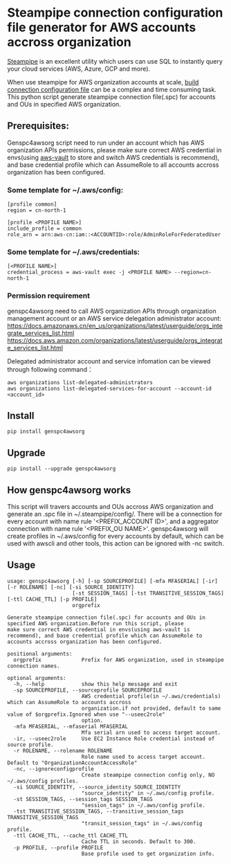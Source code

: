 # Steampipe connection configuration file generator for AWS accounts accross organization

[Steampipe](https://github.com/turbot/steampipe) is an excellent utility which users can use SQL to instantly query your cloud services (AWS, Azure, GCP and more).

When use steampipe for AWS organization accounts at scale, [build connection configuration file](https://steampipe.io/docs/managing/connections) can be a complex and time consuming task. This python script generate steampipe connection file(.spc) for accounts and OUs in specified AWS organization.

## Prerequisites:
Genspc4awsorg script need to run under an account which has AWS organization APIs permissions, please make sure correct AWS credential in envs(using [aws-vault](https://github.com/99designs/aws-vault) to store and switch AWS credentials is recommend), and base credential profile which can AssumeRole to all accounts accross organization has been configured.

### Some template for ~/.aws/config:
```
[profile common]
region = cn-north-1

[profile <PROFILE NAME>]
include_profile = common
role_arn = arn:aws-cn:iam::<ACCOUNTID>:role/AdminRoleForFederatedUser
```

### Some template for ~/.aws/credentials:
```
[<PROFILE NAME>]
credential_process = aws-vault exec -j <PROFILE NAME> --region=cn-north-1
```

### Permission requirement
genspc4awsorg need to call AWS organization APIs through organization management account or an AWS service delegation administrator account: 
https://docs.amazonaws.cn/en_us/organizations/latest/userguide/orgs_integrate_services_list.html
https://docs.aws.amazon.com/organizations/latest/userguide/orgs_integrate_services_list.html

Delegated administrator account and service infomation can be viewed through following command：
```
aws organizations list-delegated-administrators
aws organizations list-delegated-services-for-account --account-id <account_id>
```

## Install
```
pip install genspc4awsorg
```

## Upgrade
```
pip install --upgrade genspc4awsorg
```

## How genspc4awsorg works
This script will travers accounts and OUs accross AWS organization and generate an .spc file in ~/.steampipe/config/.
There will be a connection for every account with name rule '<PREFIX_ACCOUNT ID>', and a aggregator connection with name rule '<PREFIX_OU NAME>'.
genspc4awsorg will create profiles in ~/.aws/config for every accounts by default, which can be used with awscli and other tools, this action can be ignored with -nc switch.

## Usage
```
usage: genspc4awsorg [-h] [-sp SOURCEPROFILE] [-mfa MFASERIAL] [-ir] [-r ROLENAME] [-nc] [-si SOURCE_IDENTITY]
                     [-st SESSION_TAGS] [-tst TRANSITIVE_SESSION_TAGS] [-ttl CACHE_TTL] [-p PROFILE]
                     orgprefix

Generate steampipe connection file(.spc) for accounts and OUs in specified AWS organization.Before run this script, please   
make sure correct AWS credential in envs(using aws-vault is recommend), and base credential profile which can AssumeRole to  
accounts accross organization has been configured.

positional arguments:
  orgprefix             Prefix for AWS organization, used in steampipe connection names.

optional arguments:
  -h, --help            show this help message and exit
  -sp SOURCEPROFILE, --sourceprofile SOURCEPROFILE
                        AWS credential profile(in ~/.aws/credentials) which can AssumeRole to accounts accross
                        organization.if not provided, default to same value of $orgprefix.Ignored when use "--useec2role"    
                        option.
  -mfa MFASERIAL, --mfaserial MFASERIAL
                        Mfa serial arn used to access target account.
  -ir, --useec2role     Use EC2 Instance Role credential instead of source profile.
  -r ROLENAME, --rolename ROLENAME
                        Role name used to access target account. Default to "OrganizationAccountAccessRole"
  -nc, --ignoreconfigprofile
                        Create steampipe connection config only, NO ~/.aws/config profiles.
  -si SOURCE_IDENTITY, --source_identity SOURCE_IDENTITY
                        "source_identity" in ~/.aws/config profile.
  -st SESSION_TAGS, --session_tags SESSION_TAGS
                        "session_tags" in ~/.aws/config profile.
  -tst TRANSITIVE_SESSION_TAGS, --transitive_session_tags TRANSITIVE_SESSION_TAGS
                        "transit_session_tags" in ~/.aws/config profile.
  -ttl CACHE_TTL, --cache_ttl CACHE_TTL
                        Cache TTL in seconds. Default to 300.
  -p PROFILE, --profile PROFILE
                        Base profile used to get organization info.
```